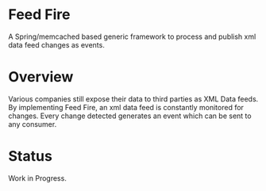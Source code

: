 # Feed Fire
A Spring/memcached based generic framework to process and publish xml data feed changes as events.

# Overview
Various companies still expose their data to third parties as XML Data feeds.
By implementing Feed Fire, an xml data feed is constantly monitored for changes.
Every change detected generates an event which can be sent to any consumer.

# Status
Work in Progress.



